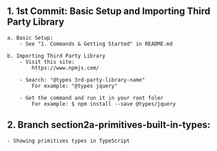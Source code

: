 ## 1. 1st Commit: Basic Setup and Importing Third Party Library

    a. Basic Setup:
        - See "1. Commands & Getting Started" in README.md

    b. Importing Third Party Library
        - Visit this site:
            https://www.npmjs.com/

        - Search: "@types 3rd-party-library-name"
            For example: "@types jquery"

        - Get the command and run it in your root foler
            For example: $ npm install --save @types/jquery

## 2. Branch section2a-primitives-built-in-types:

    - Showing primitives types in TypeScript
